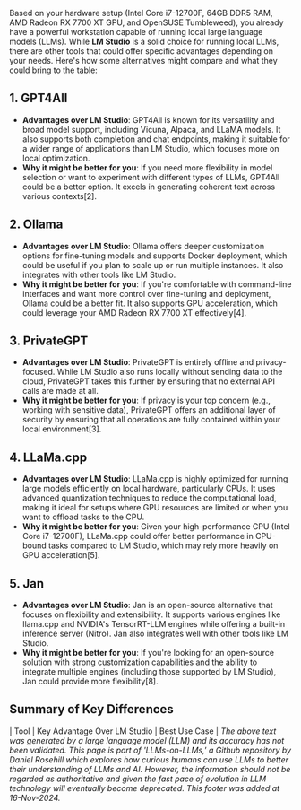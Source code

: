 Based on your hardware setup (Intel Core i7-12700F, 64GB DDR5 RAM, AMD Radeon RX 7700 XT GPU, and OpenSUSE Tumbleweed), you already have a powerful workstation capable of running local large language models (LLMs). While **LM Studio** is a solid choice for running local LLMs, there are other tools that could offer specific advantages depending on your needs. Here's how some alternatives might compare and what they could bring to the table:

## 1. GPT4All

- **Advantages over LM Studio**: GPT4All is known for its versatility and broad model support, including Vicuna, Alpaca, and LLaMA models. It also supports both completion and chat endpoints, making it suitable for a wider range of applications than LM Studio, which focuses more on local optimization.
- **Why it might be better for you**: If you need more flexibility in model selection or want to experiment with different types of LLMs, GPT4All could be a better option. It excels in generating coherent text across various contexts\[2].

## 2. Ollama

- **Advantages over LM Studio**: Ollama offers deeper customization options for fine-tuning models and supports Docker deployment, which could be useful if you plan to scale up or run multiple instances. It also integrates with other tools like LM Studio.
- **Why it might be better for you**: If you're comfortable with command-line interfaces and want more control over fine-tuning and deployment, Ollama could be a better fit. It also supports GPU acceleration, which could leverage your AMD Radeon RX 7700 XT effectively\[4].

## 3. PrivateGPT

- **Advantages over LM Studio**: PrivateGPT is entirely offline and privacy-focused. While LM Studio also runs locally without sending data to the cloud, PrivateGPT takes this further by ensuring that no external API calls are made at all.
- **Why it might be better for you**: If privacy is your top concern (e.g., working with sensitive data), PrivateGPT offers an additional layer of security by ensuring that all operations are fully contained within your local environment\[3].

## 4. LLaMa.cpp

- **Advantages over LM Studio**: LLaMa.cpp is highly optimized for running large models efficiently on local hardware, particularly CPUs. It uses advanced quantization techniques to reduce the computational load, making it ideal for setups where GPU resources are limited or when you want to offload tasks to the CPU.
- **Why it might be better for you**: Given your high-performance CPU (Intel Core i7-12700F), LLaMa.cpp could offer better performance in CPU-bound tasks compared to LM Studio, which may rely more heavily on GPU acceleration\[5].

## 5. Jan

- **Advantages over LM Studio**: Jan is an open-source alternative that focuses on flexibility and extensibility. It supports various engines like llama.cpp and NVIDIA's TensorRT-LLM engines while offering a built-in inference server (Nitro). Jan also integrates well with other tools like LM Studio.
- **Why it might be better for you**: If you're looking for an open-source solution with strong customization capabilities and the ability to integrate multiple engines (including those supported by LM Studio), Jan could provide more flexibility\[8].

## Summary of Key Differences

| Tool       | Key Advantage Over LM Studio                      | Best Use Case                                     |
*The above text was generated by a large language model (LLM) and its accuracy has not been validated. This page is part of 'LLMs-on-LLMs,' a Github repository by Daniel Rosehill which explores how curious humans can use LLMs to better their understanding of LLMs and AI. However, the information should not be regarded as authoritative and given the fast pace of evolution in LLM technology will eventually become deprecated. This footer was added at 16-Nov-2024.*


